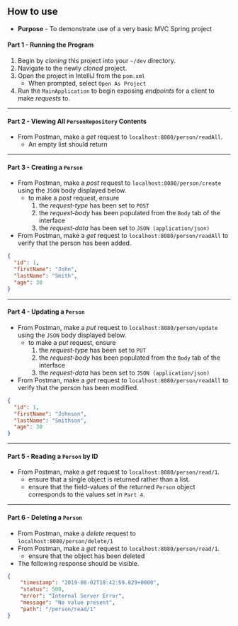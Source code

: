 ## How to use
* **Purpose** - To demonstrate use of a very basic MVC Spring project


#### Part 1 - Running the Program
1. Begin by _cloning_ this project into your `~/dev` directory.
2. Navigate to the newly _cloned_ project.
3. Open the project in IntelliJ from the `pom.xml`
    * When prompted, select `Open As Project`
4. Run the `MainApplication` to begin exposing _endpoints_ for a client to make _requests_ to.
 



<hr>

#### Part 2 - Viewing All `PersonRepository` Contents
* From Postman, make a _get_ request to `localhost:8080/person/readAll`.
    * An empty list should return





<hr>

#### Part 3 - Creating a `Person`
* From Postman, make a _post_ request to `localhost:8080/person/create` using the `JSON` body displayed below.
    * to make a _post_ request, ensure
        1. the _request-type_ has been set to `POST`
        2. the _request-body_ has been populated from the `Body` tab of the interface
        3. the _request-data_ has been set to `JSON (application/json)`
* From Postman, make a _get_ request to `localhost:8080/person/readAll` to verify that the person has been added.

```JSON
{
  "id": 1,
  "firstName": "John",
  "lastName": "Smith",
  "age": 30
}
```








<hr>

#### Part 4 - Updating a `Person`
* From Postman, make a _put_ request to `localhost:8080/person/update` using the `JSON` body displayed below.
    * to make a _put_ request, ensure
        1. the _request-type_ has been set to `PUT`
        2. the _request-body_ has been populated from the `Body` tab of the interface
        3. the _request-data_ has been set to `JSON (application/json)`
* From Postman, make a _get_ request to `localhost:8080/person/readAll` to verify that the person has been modified.


```JSON
{
  "id": 1,
  "firstName": "Johnson",
  "lastName": "Smithson",
  "age": 30
}
```








<hr>

#### Part 5 - Reading a `Person` by ID
* From Postman, make a _get_ request to `localhost:8080/person/read/1`.
    * ensure that a single object is returned rather than a list. 
    * ensure that the field-values of the returned `Person` object corresponds to the values set in `Part 4`.










<hr>

#### Part 6 - Deleting a `Person`
* From Postman, make a _delete_ request to `localhost:8080/person/delete/1`
* From Postman, make a _get_ request to `localhost:8080/person/read/1`.
    * ensure that the object has been deleted
* The following response should be visible.

```JSON
{
    "timestamp": "2019-08-02T18:42:59.829+0000",
    "status": 500,
    "error": "Internal Server Error",
    "message": "No value present",
    "path": "/person/read/1"
}
```